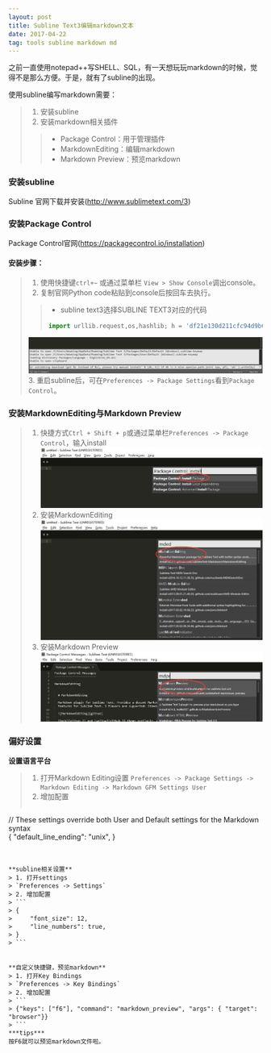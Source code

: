 ```yaml
---
layout: post
title: Subline Text3编辑markdown文本
date: 2017-04-22 
tag: tools subline markdown md
---
```


之前一直使用notepad++写SHELL、SQL，有一天想玩玩markdown的时候，觉得不是那么方便。于是，就有了subline的出现。  

使用subline编写markdown需要：
> 1. 安装subline
> 2. 安装markdown相关插件
>> * Package Control：用于管理插件
>> * MarkdownEditing：编辑markdown  
>> * Markdown Preview：预览markdown  
  

### 安装subline
Subline 官网下载并安装(http://www.sublimetext.com/3)  


### 安装Package Control
Package Control官网(https://packagecontrol.io/installation)
#### 安装步骤：
> 1. 使用快捷键`ctrl+~` 或通过菜单栏 `View > Show Console`调出console。
> 2. 复制官网Python code粘贴到console后按回车去执行。
>> * subline text3选择SUBLINE TEXT3对应的代码
>> ```python
>> import urllib.request,os,hashlib; h = 'df21e130d211cfc94d9b0905775a7c0f' + '1e3d39e33b79698005270310898eea76'; pf = 'Package Control.sublime-package'; ipp = sublime.installed_packages_path(); urllib.request.install_opener( urllib.request.build_opener( urllib.request.ProxyHandler()) ); by = urllib.request.urlopen( 'http://packagecontrol.io/' + pf.replace(' ', '%20')).read(); dh = hashlib.sha256(by).hexdigest(); print('Error validating download (got %s instead of %s), please try manual install' % (dh, h)) if dh != h else open(os.path.join( ipp, pf), 'wb' ).write(by)
>> ```
> ![](/images/posts/subline_text3/console.jpg)
> 3. 重启subline后，可在`Preferences -> Package Settings`看到`Package Control`。  

### 安装MarkdownEditing与Markdown Preview
> 1. 快捷方式`Ctrl + Shift + p`或通过菜单栏`Preferences -> Package Control`，输入install
>  ![](/images/posts/subline_text3/install_package.jpg)  
>  2. 安装MarkdownEditing 
>  ![](/images/posts/subline_text3/install_MarkdownEditing.jpg)  
>  3. 安装Markdown Preview
>  ![](/images/posts/subline_text3/install_MarkdownPreview.jpg)  
  

### 偏好设置
**设置语言平台**
> 1. 打开Markdown Editing设置
> `Preferences -> Package Settings -> Markdown Editing -> Markdown GFM Settings User`
> 2. 增加配置
> ```
// These settings override both User and Default settings for the Markdown syntax  
{
    "default_line_ending": "unix",
}
```
  

**subline相关设置**
> 1. 打开settings  
> `Preferences -> Settings`
> 2. 增加配置
> ```
> {
>     "font_size": 12,
>     "line_numbers": true,
> }  
> ```
  

**自定义快捷键，预览markdown**
> 1. 打开Key Bindings
> `Preferences -> Key Bindings`  
> 2. 增加配置
> ```
> {"keys": ["f6"], "command": "markdown_preview", "args": { "target": "browser"}}
> ```  
***tips***
按F6就可以预览markdown文件啦。